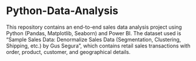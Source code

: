 # Python-Data-Analysis
This repository contains an end-to-end sales data analysis project using Python (Pandas, Matplotlib, Seaborn) and Power BI. The dataset used is “Sample Sales Data: Denormalize Sales Data (Segmentation, Clustering, Shipping, etc.) by Gus Segura”, which contains retail sales transactions with order, product, customer, and geographical details.
